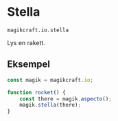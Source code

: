 
# Stella

`magikcraft.io.stella`

Lys en rakett.

## Eksempel

```javascript
const magik = magikcraft.io;

function rocket() {
    const there = magik.aspecto();
    magik.stella(there);
}
```